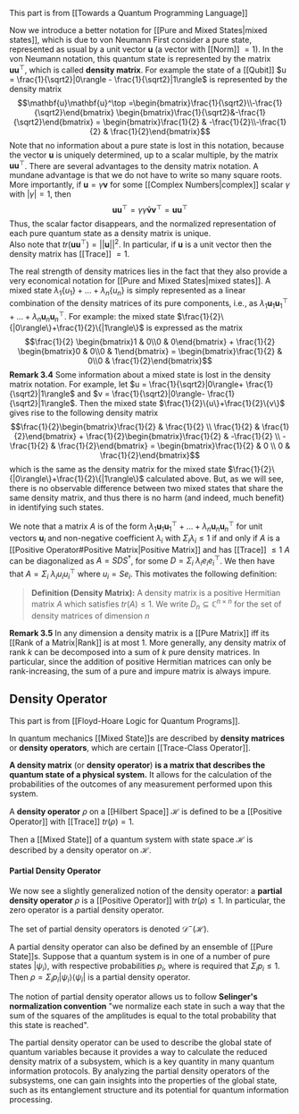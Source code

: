 This part is from [[Towards a Quantum Programming Language]]

Now we introduce a better notation for [[Pure and Mixed States|mixed states]], which is due to von Neumann
First consider a pure state, represented as usual by a unit vector $\mathbf{u}$  (a vector with [[Norm]] $=1$).
In the von Neumann notation, this quantum state is represented by the matrix $\mathbf{u}\mathbf{u}^\top$, which is called **density matrix**.
For example the state of a [[Qubit]] $u = \frac{1}{\sqrt2}|0\rangle - \frac{1}{\sqrt2}|1\rangle$ is represented by the density matrix $$\mathbf{u}\mathbf{u}^\top =\begin{bmatrix}\frac{1}{\sqrt2}\\-\frac{1}{\sqrt2}\end{bmatrix} \begin{bmatrix}\frac{1}{\sqrt2}&-\frac{1}{\sqrt2}\end{bmatrix} = \begin{bmatrix}\frac{1}{2} & -\frac{1}{2}\\-\frac{1}{2} & \frac{1}{2}\end{bmatrix}$$Note that no information about a pure state is lost in this notation, because the vector $\mathbf{u}$ is uniquely determined, up to a scalar multiple, by the matrix $\mathbf{u}\mathbf{u}^\top$. 
There are several advantages to the density matrix notation. 
A mundane advantage is that we do not have to write so many square roots. 
More importantly, if $\mathbf{u}= \gamma\mathbf{v}$ for some [[Complex Numbers|complex]] scalar $\gamma$ with $|\gamma| = 1$, then $$\mathbf{u}\mathbf{u}^\top= \gamma\bar{\gamma}\mathbf{v}\mathbf{v}^\top = \mathbf{u}\mathbf{u}^\top$$Thus, the scalar factor disappears, and the normalized representation of each pure quantum state as a density matrix is unique.  
Also note that $tr(\mathbf{u}\mathbf{u}^\top) = ||\mathbf{u}||^2$. 
In particular, if $\mathbf{u}$ is a unit vector then the density matrix has [[Trace]] $=1$. 

The real strength of density matrices lies in the fact that they also provide a very economical notation for [[Pure and Mixed States|mixed states]]. 
A mixed state $\lambda_1\{u_1\}+\dots+\lambda_n\{u_n\}$ is simply represented as a linear combination of the density matrices of its pure components, i.e., as $\lambda_1\mathbf{u}_1\mathbf{u}_1^\top + \dots + \lambda_n\mathbf{u}_n\mathbf{u}_n^\top$. 
For example: the mixed state $\frac{1}{2}\{|0\rangle\}+\frac{1}{2}\{|1\rangle\}$ is expressed as the matrix $$\frac{1}{2} \begin{bmatrix}1 & 0\\0 & 0\end{bmatrix} + \frac{1}{2} \begin{bmatrix}0 & 0\\0 & 1\end{bmatrix} = \begin{bmatrix}\frac{1}{2} & 0\\0 & \frac{1}{2}\end{bmatrix}$$**Remark 3.4**
Some information about a mixed state is lost in the density matrix notation. 
For example, let $u = \frac{1}{\sqrt2}|0\rangle+ \frac{1}{\sqrt2}|1\rangle$ and $v = \frac{1}{\sqrt2}|0\rangle- \frac{1}{\sqrt2}|1\rangle$. 
Then the mixed state $\frac{1}{2}\{u\}+\frac{1}{2}\{v\}$ gives rise to the following density matrix $$\frac{1}{2}\begin{bmatrix}\frac{1}{2} & \frac{1}{2} \\ \frac{1}{2} & \frac{1}{2}\end{bmatrix} + \frac{1}{2}\begin{bmatrix}\frac{1}{2} & -\frac{1}{2} \\ -\frac{1}{2} & \frac{1}{2}\end{bmatrix} = \begin{bmatrix}\frac{1}{2} & 0 \\ 0 & \frac{1}{2}\end{bmatrix}$$which is the same as the density matrix for the mixed state $\frac{1}{2}\{|0\rangle\}+\frac{1}{2}\{|1\rangle\}$ calculated above. 
But, as we will see, there is no observable difference between two mixed states that share the same density matrix, and thus there is no harm (and indeed, much benefit) in identifying such states. 

We note that a matrix $A$ is of the form $\lambda_1\mathbf{u}_1\mathbf{u}_1^\top + \dots + \lambda_n\mathbf{u}_n\mathbf{u}_n^\top$ for unit vectors $\mathbf{u}_i$ and non-negative coefficient $\lambda_i$ with $\Sigma_i \lambda_i \leq 1$ if and only if $A$ is a [[Positive Operator#Positive Matrix|Positive Matrix]] and has [[Trace]] $\leq 1$ 
$A$ can be diagonalized as $A=SDS^\dagger$, for some $D=\Sigma_i\ \lambda_ie_ie_i^\top$. We then have that $A=\Sigma_i\ \lambda_iu_iu_i^\top$ where $u_i = Se_i$. 
This motivates the following definition:
>**Definition (Density Matrix):** A density matrix is a positive Hermitian matrix $A$ which satisfies $tr(A)\leq 1$.
   We write $D_n\subseteq\mathbb{C}^{n\times n}$ for the set of density matrices of dimension $n$

**Remark 3.5**
In any dimension a density matrix is a [[Pure Matrix]] iff its [[Rank of a Matrix|Rank]] is at most 1. 
More generally, any density matrix of rank $k$ can be decomposed into a sum of $k$ pure density matrices. 
In particular, since the addition of positive Hermitian matrices can only be rank-increasing, the sum of a pure and impure matrix is always impure. 

## Density Operator
This part is from [[Floyd-Hoare Logic for Quantum Programs]].

In quantum mechanics [[Mixed State]]s are described by **density matrices** or **density operators**, which are certain [[Trace-Class Operator]]. 

**A density matrix** (or **density operator**) **is a matrix that describes the quantum state of a physical system.** 
It allows for the calculation of the probabilities of the outcomes of any measurement performed upon this system. 

A **density operator** $\rho$ on a [[Hilbert Space]] $\mathcal{H}$ is defined to be a [[Positive Operator]] with [[Trace]] $tr(\rho) = 1$. 

Then a [[Mixed State]] of a quantum system with state space $\mathcal{H}$ is described by a density operator on $\mathcal{H}$. 

#### Partial Density Operator
We now see a slightly generalized notion of the density operator: a **partial density operator** $\rho$ is a [[Positive Operator]] with $tr(\rho) \leq 1$. 
In particular, the zero operator is a partial density operator. 

The set of partial density operators is denoted $\mathcal{D}^{-}(\mathcal{H})$. 

A partial density operator can also be defined by an ensemble of [[Pure State]]s. 
Suppose that a quantum system is in one of a number of pure states $|\psi_i\rangle$, with respective probabilities $p_i$, where is required that $\Sigma_i p_i \leq 1$. 
Then $\rho=\Sigma_ip_i|\psi_i\rangle\langle\psi_i|$ is a partial density operator. 

The notion of partial density operator allows us to follow **Selinger's normalization convention** "we normalize each state in such a way that the sum of the squares of the amplitudes is equal to the total probability that this state is reached". 

The partial density operator can be used to describe the global state of quantum variables because it provides a way to calculate the reduced density matrix of a subsystem, which is a key quantity in many quantum information protocols. 
By analyzing the partial density operators of the subsystems, one can gain insights into the properties of the global state, such as its entanglement structure and its potential for quantum information processing.
